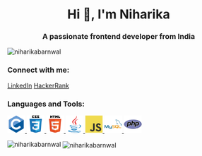 <h1 align="center">Hi 👋, I'm Niharika</h1>
<h3 align="center">A passionate frontend developer from India</h3>

<p align="left"> <img src="https://komarev.com/ghpvc/?username=niharikabarnwal&label=Profile%20views&color=0e75b6&style=flat" alt="niharikabarnwal" /> </p>

<h3 align="left">Connect with me:</h3>
<p align="left">
    <a href="https://www.linkedin.com/in/niharika-barnwal-2a5555272?utm_source=share&utm_campaign=share_via&utm_content=profile&utm_medium=android_app">LinkedIn</a>
    <a href="https://www.hackerrank.com/profile/nbniharika24">HackerRank</a>
</p>

<h3 align="left">Languages and Tools:</h3>
<p align="left"> <a href="https://www.cprogramming.com/" target="_blank" rel="noreferrer"> <img src="https://raw.githubusercontent.com/devicons/devicon/master/icons/c/c-original.svg" alt="c" width="40" height="40"/> </a> <a href="https://www.w3schools.com/css/" target="_blank" rel="noreferrer"> <img src="https://raw.githubusercontent.com/devicons/devicon/master/icons/css3/css3-original-wordmark.svg" alt="css3" width="40" height="40"/> </a> <a href="https://www.w3.org/html/" target="_blank" rel="noreferrer"> <img src="https://raw.githubusercontent.com/devicons/devicon/master/icons/html5/html5-original-wordmark.svg" alt="html5" width="40" height="40"/> </a> <a href="https://www.java.com" target="_blank" rel="noreferrer"> <img src="https://raw.githubusercontent.com/devicons/devicon/master/icons/java/java-original.svg" alt="java" width="40" height="40"/> </a> <a href="https://developer.mozilla.org/en-US/docs/Web/JavaScript" target="_blank" rel="noreferrer"> <img src="https://raw.githubusercontent.com/devicons/devicon/master/icons/javascript/javascript-original.svg" alt="javascript" width="40" height="40"/> </a> <a href="https://www.mysql.com/" target="_blank" rel="noreferrer"> <img src="https://raw.githubusercontent.com/devicons/devicon/master/icons/mysql/mysql-original-wordmark.svg" alt="mysql" width="40" height="40"/> </a> <a href="https://www.php.net" target="_blank" rel="noreferrer"> <img src="https://raw.githubusercontent.com/devicons/devicon/master/icons/php/php-original.svg" alt="php" width="40" height="40"/> </a> </p>

<p><img align="left" src="https://github-readme-stats.vercel.app/api/top-langs?username=niharikabarnwal&show_icons=true&locale=en&layout=compact" alt="niharikabarnwal" /></p>

<p>&nbsp;<img align="center" src="https://github-readme-stats.vercel.app/api?username=niharikabarnwal&show_icons=true&locale=en" alt="niharikabarnwal" /></p>

###
<!--
**NiharikaBarnwal/NiharikaBarnwal** is a ✨ _special_ ✨ repository because its `README.md` (this file) appears on your GitHub profile.

Here are some ideas to get you started:

- 🔭 I’m currently working on ...
- 🌱 I’m currently learning ...
- 👯 I’m looking to collaborate on ...
- 🤔 I’m looking for help with ...
- 💬 Ask me about ...
- 📫 How to reach me: ...
- 😄 Pronouns: ...
- ⚡ Fun fact: ...
-->
